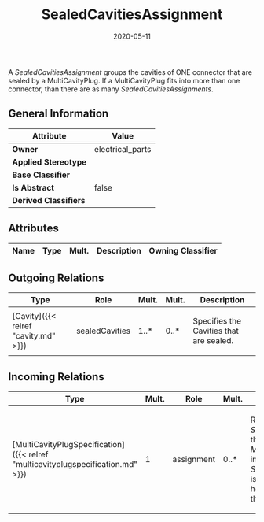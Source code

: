 ﻿---
title: SealedCavitiesAssignment
toc: false
type: specs
date: "2020-05-11"
draft: false
specification: VEC
version: 1.2.0
documentType: "Recommendation"
elementType: Class
classes:
  - SealedCavitiesAssignment
menu_name: vec-1.2.0
---
<p> A <i>SealedCavitiesAssignment</i> groups the cavities of ONE connector that are sealed by a MultiCavityPlug. If a MultiCavityPlug fits into more than one connector, than there are as many <i>SealedCavitiesAssignments</i>.      </p>

## General Information

| Attribute               | Value |
|-------------------------|-------|
| **Owner**               | electrical_parts |
| **Applied Stereotype**  |   |
| **Base Classifier**     |   |
| **Is Abstract**         | false |
| **Derived Classifiers** |   |

## Attributes
|  Name  |  Type  |  Mult.  |  Description  |  Owning Classifier  |
|--------|--------|---------|---------------|--------------|

## Outgoing Relations
|    Type  |   Role   |   Mult.   |   Mult.   |   Description   |
|----------|----------|-----------|-----------|-----------------|
| [Cavity]({{< relref "cavity.md" >}}) | sealedCavities | 1..* | 0..* | <p> Specifies the Cavities that are sealed.      </p> |
##  Incoming Relations
|    Type  |   Mult.  |   Role    |   Mult.   |   Description  |
|----------|----------|-----------|-----------|----------------|
| [MultiCavityPlugSpecification]({{< relref "multicavityplugspecification.md" >}}) | 1 | assignment | 0..* | <p> References the <i>SealedCavitiesAssignments</i> that are valid for this <i>MultiCavityPlug</i>. One individual <i>SealedCavitiesAssignment </i>is used for each connector housing that matches witch this <i>MultiCavityPlug.</i>      </p> |

